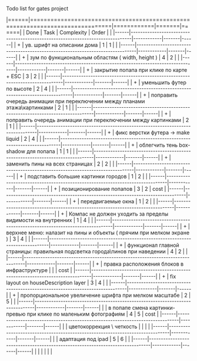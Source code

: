 Todo list for gates project

|======|==============================================================================|============|=======|======|
| Done |                                     Task                                     | Complexity | Order |      |
|------|------------------------------------------------------------------------------|------------|-------|------|
| +    | ув. шрифт на описании дома                                                   |          1 |     1 |      |
|------|------------------------------------------------------------------------------|------------|-------|------|
| +    | зум по функциональным областям ( width, height )                             |          4 |     2 |      |
|------|------------------------------------------------------------------------------|------------|-------|------|
| +    | закрытие попапа при клике по карте + ESC                                     |          3 |     2 |      |
|------|------------------------------------------------------------------------------|------------|-------|------|
| +    | уменьшить футер по высоте                                                    |          2 |     4 |      |
|------|------------------------------------------------------------------------------|------------|-------|------|
| +    | поправить очередь анимации при переключении между планами этажа\картинками   |          2 |     1 |      |
|------|------------------------------------------------------------------------------|------------|-------|------|
| +    | поправить очередь анимации при переключении между картинками                 |          2 |     1 |      |
|------|------------------------------------------------------------------------------|------------|-------|------|
| +    | фикс верстки футера -> make liquid                                           |          2 |     4 |      |
|------|------------------------------------------------------------------------------|------------|-------|------|
| +    | облегчить тень box-shadow для попапа                                         |          1 |     1 |      |
|------|------------------------------------------------------------------------------|------------|-------|------|
| +    | заменить пины на всех страницах                                              |          2 |     2 |      |
|------|------------------------------------------------------------------------------|------------|-------|------|
| +    | подставить большие картинки городов                                          |          1 |     2 |      |
|------|------------------------------------------------------------------------------|------------|-------|------|
| +    | позиционирование попапов                                                     |          3 |     2 | cost |
|------|------------------------------------------------------------------------------|------------|-------|------|
| +    | передвигаемые окна                                                           |          1 |     2 |      |
|------|------------------------------------------------------------------------------|------------|-------|------|
| +    | Компас не должен уходить за пределы видимости на внутренних                  |          1 |     4 |      |
|------|------------------------------------------------------------------------------|------------|-------|------|
| +    | верхнее меню: налазит на пины и объекты ( прячим при мелком экране )         |          3 |     4 |      |
|------|------------------------------------------------------------------------------|------------|-------|------|
| +    | функционал главной страницы: правильная подсветка города\пинов при наведении |          4 |     2 |      |
|------|------------------------------------------------------------------------------|------------|-------|------|
| +    | правка расположения блоков в инфраструктуре                                  |            |       | cost |
|------|------------------------------------------------------------------------------|------------|-------|------|
| +    | fix layout on houseDescription layer                                         |          3 |     4 |      |
|------|------------------------------------------------------------------------------|------------|-------|------|
| +    | пропорциональное увеличение шрифта при мелком масштабе                       |          2 |     5 |      |
|------|------------------------------------------------------------------------------|------------|-------|------|
|      | в попапе смена картинки-превью при клике по маленьким фотографиям            |          4 |     5 | cost |
|------|------------------------------------------------------------------------------|------------|-------|------|
|      | цветокоррекция \ четкость                                                    |            |       |      |
|------|------------------------------------------------------------------------------|------------|-------|------|
|      | адаптация под ipad                                                           |          5 |     6 |      |
|------|------------------------------------------------------------------------------|------------|-------|------|
|      |                                                                              |            |       |      |
